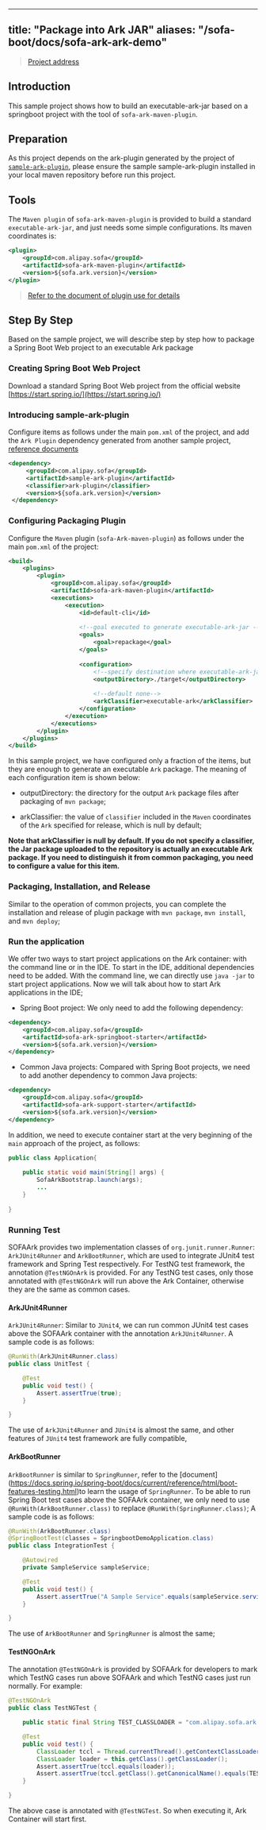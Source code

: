 
---
title: "Package into Ark JAR"
aliases: "/sofa-boot/docs/sofa-ark-ark-demo"
---


> [Project address](https://github.com/sofastack/sofa-ark/tree/master/sofa-ark-samples/sample-springboot-ark)

## Introduction
This sample project shows how to build an executable-ark-jar based on a springboot project with the tool of `sofa-ark-maven-plugin`.

## Preparation
As this project depends on the ark-plugin generated by the project of [`sample-ark-plugin`](https://github.com/sofastack/sofa-ark/tree/master/sofa-ark-samples/sample-ark-plugin), please ensure the sample sample-ark-plugin installed in your local maven repository before run this project.

## Tools
The `Maven plugin` of `sofa-ark-maven-plugin` is provided to build a standard `executable-ark-jar`, and just needs some simple configurations. Its maven coordinates is: 

```xml
<plugin>
    <groupId>com.alipay.sofa</groupId>
    <artifactId>sofa-ark-maven-plugin</artifactId>
    <version>${sofa.ark.version}</version>
</plugin>
```

> [Refer to the document of plugin use for details](./ark-jar)


## Step By Step
Based on the sample project, we will describe step by step how to package a Spring Boot Web project to an executable Ark package

### Creating Spring Boot Web Project
Download a standard Spring Boot Web project from the official website [https://start.spring.io/](https://start.spring.io/) 

### Introducing sample-ark-plugin
Configure items as follows under the main `pom.xml` of the project, and add the `Ark Plugin` dependency generated from another sample project, [reference documents](./ark-plugin-demo) 

```xml
<dependency>
     <groupId>com.alipay.sofa</groupId>
     <artifactId>sample-ark-plugin</artifactId>
     <classifier>ark-plugin</classifier>
     <version>${sofa.ark.version}</version>
 </dependency>
```

### Configuring Packaging Plugin
Configure the `Maven` plugin (`sofa-Ark-maven-plugin`) as follows under the main `pom.xml` of the project:

```xml
<build>
    <plugins>
        <plugin>
            <groupId>com.alipay.sofa</groupId>
            <artifactId>sofa-ark-maven-plugin</artifactId>
            <executions>
                <execution>
                    <id>default-cli</id>
                    
                    <!--goal executed to generate executable-ark-jar -->
                    <goals>
                        <goal>repackage</goal>
                    </goals>
                    
                    <configuration>
                        <!--specify destination where executable-ark-jar will be saved, default saved to ${project.build.directory}-->
                        <outputDirectory>./target</outputDirectory>
                        
                        <!--default none-->
                        <arkClassifier>executable-ark</arkClassifier>
                    </configuration>
                </execution>
            </executions>
        </plugin>
    </plugins>
</build>
```

In this sample project, we have configured only a fraction of the items, but they are enough to generate an executable `Ark` package. The meaning of each configuration item is shown below:
* outputDirectory: the directory for the output `Ark` package files after packaging of `mvn package`;

* arkClassifier: the value of `classifier` included in the `Maven` coordinates of the `Ark` specified for release, which is null by default;

**Note that arkClassifier is null by default. If you do not specify a classifier, the Jar package uploaded to the repository is actually an executable Ark package. If you need to distinguish it from common packaging, you need to configure a value for this item.**

### Packaging, Installation, and Release
Similar to the operation of common projects, you can complete the installation and release of plugin package with `mvn package`, `mvn install`, and `mvn deploy`;

### Run the application
We offer two ways to start project applications on the Ark container: with the command line or in the IDE. To start in the IDE, additional dependencies need to be added. With the command line, we can directly use `java -jar` to start project applications. Now we will talk about how to start Ark applications in the IDE;

* Spring Boot project: We only need to add the following dependency:

```xml
<dependency>
    <groupId>com.alipay.sofa</groupId>
    <artifactId>sofa-ark-springboot-starter</artifactId>
    <version>${sofa.ark.version}</version>
</dependency>
```

* Common Java projects:  Compared with Spring Boot projects, we need to add another dependency to common Java projects:

```xml
<dependency>
    <groupId>com.alipay.sofa</groupId>
    <artifactId>sofa-ark-support-starter</artifactId>
    <version>${sofa.ark.version}</version>
</dependency>
```

In addition, we need to execute container start at the very beginning of the `main` approach of the project, as follows:

```java
public class Application{
    
    public static void main(String[] args) { 
        SofaArkBootstrap.launch(args);
        ...
    }
    
}
```

### Running Test
SOFAArk provides two implementation classes of `org.junit.runner.Runner`: `ArkJUnit4Runner` and `ArkBootRunner`, which are used to integrate JUnit4 test framework and Spring Test respectively. For TestNG test framework, the annotation `@TestNGOnArk` is provided. For any TestNG test cases, only those annotated with `@TestNGOnArk` will run above the Ark Container, otherwise they are the same as common cases.

#### ArkJUnit4Runner
`ArkJUnit4Runner`: Similar to `JUnit4`, we can run common JUnit4 test cases above the SOFAArk container with the annotation `ArkJUnit4Runner`. A sample code is as follows:

```java
@RunWith(ArkJUnit4Runner.class)
public class UnitTest {

    @Test
    public void test() {
        Assert.assertTrue(true);
    }

}
```

The use of `ArkJUnit4Runner` and `JUnit4` is almost the same, and other features of `JUnit4` test framework are fully compatible,

#### ArkBootRunner
`ArkBootRunner` is similar to `SpringRunner`, refer to the [document] (https://docs.spring.io/spring-boot/docs/current/reference/html/boot-features-testing.html)to learn the usage of `SpringRunner`. To be able to run Spring Boot test cases above the SOFAArk container, we only need to use `@RunWith(ArkBootRunner.class)` to replace `@RunWith(SpringRunner.class)`; A sample code is as follows:

```java
@RunWith(ArkBootRunner.class)
@SpringBootTest(classes = SpringbootDemoApplication.class)
public class IntegrationTest {

    @Autowired
    private SampleService sampleService;

    @Test
    public void test() {
        Assert.assertTrue("A Sample Service".equals(sampleService.service()));
    }

}
```

The use of `ArkBootRunner` and `SpringRunner` is almost the same;

#### TestNGOnArk
The annotation `@TestNGOnArk` is provided by SOFAArk for developers to mark which TestNG cases run above SOFAArk and which TestNG cases just run normally. For example:

```java
@TestNGOnArk
public class TestNGTest {

    public static final String TEST_CLASSLOADER = "com.alipay.sofa.ark.container.test.TestClassLoader";

    @Test
    public void test() {
        ClassLoader tccl = Thread.currentThread().getContextClassLoader();
        ClassLoader loader = this.getClass().getClassLoader();
        Assert.assertTrue(tccl.equals(loader));
        Assert.assertTrue(tccl.getClass().getCanonicalName().equals(TEST_CLASSLOADER));
    }

}
```

The above case is annotated with `@TestNGTest`. So when executing it, Ark Container will start first.

